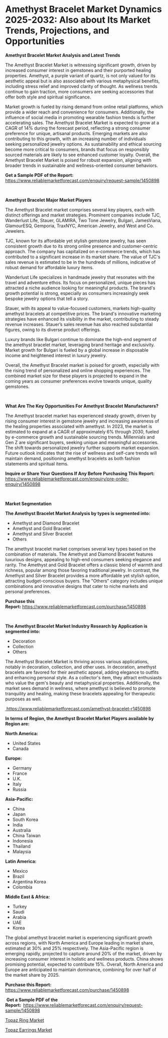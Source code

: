 <p><h1>Amethyst Bracelet Market Dynamics 2025-2032: Also about Its Market Trends, Projections, and Opportunities</h1></p><p><strong>Amethyst Bracelet Market Analysis and Latest Trends</strong></p>
<p><p>The Amethyst Bracelet Market is witnessing significant growth, driven by increased consumer interest in gemstones and their purported healing properties. Amethyst, a purple variant of quartz, is not only valued for its aesthetic appeal but is also associated with various metaphysical benefits, including stress relief and improved clarity of thought. As wellness trends continue to gain traction, more consumers are seeking accessories that offer both style and spiritual significance.</p><p>Market growth is fueled by rising demand from online retail platforms, which provide a wider reach and convenience for consumers. Additionally, the influence of social media in promoting wearable fashion trends is further accelerating sales. The Amethyst Bracelet Market is expected to grow at a CAGR of 14% during the forecast period, reflecting a strong consumer preference for unique, artisanal products. Emerging markets are also contributing to this growth, with an increasing number of individuals seeking personalized jewelry options. As sustainability and ethical sourcing become more critical to consumers, brands that focus on responsibly sourced materials are likely to see enhanced customer loyalty. Overall, the Amethyst Bracelet Market is poised for robust expansion, aligning with broader trends in sustainable and wellness-oriented consumer behaviors.</p></p>
<p><strong>Get a Sample PDF of the Report:&nbsp;</strong> <a href="https://www.reliablemarketforecast.com/enquiry/request-sample/1450898?utm_campaign=1097&utm_medium=2&utm_source=Github&utm_content=ia&utm_term=06022025&utm_id=amethyst-bracelet">https://www.reliablemarketforecast.com/enquiry/request-sample/1450898</a></p>
<p>&nbsp;</p>
<p><strong>Amethyst Bracelet Major Market Players</strong></p>
<p><p>The Amethyst Bracelet market comprises several key players, each with distinct offerings and market strategies. Prominent companies include TJC, Wanderlust Life, Stauer, GLAMIRA, Two Tone Jewelry, Bulgari, JamesViana, GlamourESQ, Gemporia, TraxNYC, American Jewelry, and West and Co. Jewelers.</p><p>TJC, known for its affordable yet stylish gemstone jewelry, has seen consistent growth due to its strong online presence and customer-centric approach. The company has capitalized on e-commerce trends, which has contributed to a significant increase in its market share. The value of TJC's sales revenue is estimated to be in the hundreds of millions, indicative of robust demand for affordable luxury items.</p><p>Wanderlust Life specializes in handmade jewelry that resonates with the travel and adventure ethos. Its focus on personalized, unique pieces has attracted a niche audience looking for meaningful products. The brand's growth potential is strong, especially as consumers increasingly seek bespoke jewelry options that tell a story.</p><p>Stauer, with its appeal to value-focused customers, markets high-quality amethyst bracelets at competitive prices. The brand's innovative marketing strategies have enhanced its visibility in the market, contributing to steady revenue increases. Stauer’s sales revenue has also reached substantial figures, owing to its diverse product offerings.</p><p>Luxury brands like Bulgari continue to dominate the high-end segment of the amethyst bracelet market, leveraging brand heritage and exclusivity. Market growth for Bulgari is fueled by a global increase in disposable income and heightened interest in luxury jewelry.</p><p>Overall, the Amethyst Bracelet market is poised for growth, especially with the rising trend of personalized and online shopping experiences. The combined market size for these players is projected to expand in the coming years as consumer preferences evolve towards unique, quality gemstones.</p></p>
<p>&nbsp;</p>
<p><strong>What Are The Key Opportunities For Amethyst Bracelet Manufacturers?</strong></p>
<p><p>The Amethyst bracelet market has experienced steady growth, driven by rising consumer interest in gemstone jewelry and increasing awareness of the healing properties associated with amethyst. In 2023, the market is estimated to expand at a CAGR of approximately 6% through 2030, fueled by e-commerce growth and sustainable sourcing trends. Millennials and Gen Z are significant buyers, seeking unique and meaningful accessories. The shift towards personalized jewelry further supports market expansion. Future outlook indicates that the rise of wellness and self-care trends will maintain demand, positioning amethyst bracelets as both fashion statements and spiritual items.</p></p>
<p><strong>Inquire or Share Your Questions If Any Before Purchasing This Report:</strong> <a href="https://www.reliablemarketforecast.com/enquiry/pre-order-enquiry/1450898?utm_campaign=1097&utm_medium=2&utm_source=Github&utm_content=ia&utm_term=06022025&utm_id=amethyst-bracelet">https://www.reliablemarketforecast.com/enquiry/pre-order-enquiry/1450898</a></p>
<p>&nbsp;</p>
<p><strong>Market Segmentation</strong></p>
<p><strong>The Amethyst Bracelet Market Analysis by types is segmented into:</strong></p>
<p><ul><li>Amethyst and Diamond Bracelet</li><li>Amethyst and Gold Bracelet</li><li>Amethyst and Silver Bracelet</li><li>Others</li></ul></p>
<p><p>The amethyst bracelet market comprises several key types based on the combination of materials. The Amethyst and Diamond Bracelet features luxurious designs, appealing to high-end consumers seeking elegance and rarity. The Amethyst and Gold Bracelet offers a classic blend of warmth and richness, popular among those favoring traditional jewelry. In contrast, the Amethyst and Silver Bracelet provides a more affordable yet stylish option, attracting budget-conscious buyers. The "Others" category includes unique combinations and innovative designs that cater to niche markets and personal preferences.</p></p>
<p><strong>Purchase this Report:&nbsp;</strong><a href="https://www.reliablemarketforecast.com/purchase/1450898?utm_campaign=1097&utm_medium=2&utm_source=Github&utm_content=ia&utm_term=06022025&utm_id=amethyst-bracelet">https://www.reliablemarketforecast.com/purchase/1450898</a></p>
<p>&nbsp;</p>
<p><strong>The Amethyst Bracelet Market Industry Research by Application is segmented into:</strong></p>
<p><ul><li>Decoration</li><li>Collection</li><li>Others</li></ul></p>
<p><p>The Amethyst Bracelet Market is thriving across various applications, notably in decoration, collection, and other uses. In decoration, amethyst bracelets are favored for their aesthetic appeal, adding elegance to outfits and enhancing personal style. As a collector's item, they attract enthusiasts who value the gem's beauty and metaphysical properties. Additionally, the market sees demand in wellness, where amethyst is believed to promote tranquility and healing, making these bracelets appealing for therapeutic purposes as well.</p></p>
<p><a href="https://www.reliablemarketforecast.com/amethyst-bracelet-r1450898?utm_campaign=1097&utm_medium=2&utm_source=Github&utm_content=ia&utm_term=06022025&utm_id=amethyst-bracelet">&nbsp;https://www.reliablemarketforecast.com/amethyst-bracelet-r1450898</a></p>
<p><strong>In terms of Region, the Amethyst Bracelet Market Players available by Region are:</strong></p>
<p>
    <p> <strong> North America: </strong>
        <ul>
            <li>United States</li>
            <li>Canada</li>
        </ul>
        </p> 
    <p> <strong> Europe: </strong>
        <ul>
            <li>Germany</li>
            <li>France</li>
            <li>U.K.</li>
            <li>Italy</li>
            <li>Russia</li>
        </ul>
        </p> 
    <p> <strong> Asia-Pacific: </strong>
        <ul>
            <li>China</li>
            <li>Japan</li>
            <li>South Korea</li>
            <li>India</li>
            <li>Australia</li>
            <li>China Taiwan</li>
            <li>Indonesia</li>
            <li>Thailand</li>
            <li>Malaysia</li>
        </ul>
        </p> 
    <p> <strong> Latin America: </strong>
        <ul>
            <li>Mexico</li>
            <li>Brazil</li>
            <li>Argentina Korea</li>
            <li>Colombia</li>
        </ul>
        </p> 
    <p> <strong> Middle East & Africa: </strong>
        <ul>
            <li>Turkey</li>
            <li>Saudi</li>
            <li>Arabia</li>
            <li>UAE</li>
            <li>Korea</li>
        </ul>
    </p>
    </p>
<p><p>The global amethyst bracelet market is experiencing significant growth across regions, with North America and Europe leading in market share, estimated at 30% and 25% respectively. The Asia-Pacific region is emerging rapidly, projected to capture around 20% of the market, driven by increasing consumer interest in holistic and wellness products. China shows promising potential, expected to contribute 15%. Overall, North America and Europe are anticipated to maintain dominance, combining for over half of the market share by 2025.</p></p>
<p><strong>Purchase this Report: </strong><a href="https://www.reliablemarketforecast.com/purchase/1450898?utm_campaign=1097&utm_medium=2&utm_source=Github&utm_content=ia&utm_term=06022025&utm_id=amethyst-bracelet">https://www.reliablemarketforecast.com/purchase/1450898</a></p>
<p>&nbsp;<strong>Get a Sample PDF of the Report:&nbsp;&nbsp;</strong><a href="https://www.reliablemarketforecast.com/enquiry/request-sample/1450898?utm_campaign=1097&utm_medium=2&utm_source=Github&utm_content=ia&utm_term=06022025&utm_id=amethyst-bracelet">https://www.reliablemarketforecast.com/enquiry/request-sample/1450898</a></p>
<p><strong></strong></p>
<p><p><a href="https://github.com/sawrovpipolo/Market-Research-Report-List-1/blob/main/topaz-ring-market.md?utm_campaign=1097&utm_medium=2&utm_source=Github&utm_content=ia&utm_term=06022025&utm_id=amethyst-bracelet">Topaz Ring Market</a></p><p><a href="https://github.com/castoriffic/Market-Research-Report-List-5/blob/main/topaz-earrings-market.md?utm_campaign=1097&utm_medium=2&utm_source=Github&utm_content=ia&utm_term=06022025&utm_id=amethyst-bracelet">Topaz Earrings Market</a></p></p>